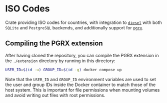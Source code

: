 # ISO Codes

Crate providing ISO codes for countries, with integration to [`diesel`](https://github.com/diesel-rs/diesel) with both `SQLite` and `PostgreSQL` backends, and additionally support for [`pgrx`](https://github.com/pgcentralfoundation/pgrx).

## Compiling the PGRX extension

After having cloned the repository, you can compile the PGRX extension in the `./extension` directory by running in this directory:

```bash
USER_ID=$(id -u) GROUP_ID=$(id -g) docker compose up
```

Note that the `USER_ID` and `GROUP_ID` environment variables are used to set the user and group IDs inside the Docker container to match those of the host system. This is important for file permissions when mounting volumes and avoid writing out files with root permissions.

